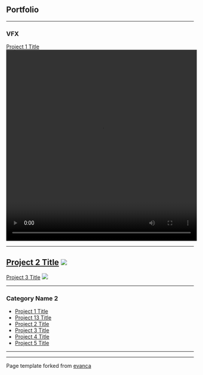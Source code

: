 ## Portfolio

---

### VFX 


[Project 1 Title](/pdf/sample_presentation.pdf)
  <video width="512" height="512" controls>
  <source src="movie.ogg" type="video/ogg">
  
---
[Project 2 Title](/pdf/sample_presentation.pdf)
<img src="images/dummy_thumbnail.jpg?raw=true"/>
---
[Project 3 Title](http://example.com/)
<img src="images/dummy_thumbnail.jpg?raw=true"/>

---

### Category Name 2

- [Project 1 Title](http://example.com/)
- [Project 13 Title](/pdf/sample_presentation.pdf)
- [Project 2 Title](http://example.com/)
- [Project 3 Title](http://example.com/)
- [Project 4 Title](http://example.com/)
- [Project 5 Title](http://example.com/)
---




---
<p style="images/corto.jpg?raw=true"/>Page template forked from <a href="https://github.com/evanca/quick-portfolio">evanca</a></p>
<!-- Remove above link if you don't want to attibute -->
